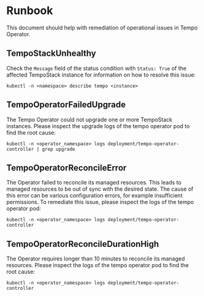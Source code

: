 # Runbook
This document should help with remediation of operational issues in Tempo Operator.

## TempoStackUnhealthy
Check the `Message` field of the status condition with `Status: True` of the affected TempoStack instance for information on how to resolve this issue:
```
kubectl -n <namespace> describe tempo <instance>
```

## TempoOperatorFailedUpgrade
The Tempo Operator could not upgrade one or more TempoStack instances.
Please inspect the upgrade logs of the tempo operator pod to find the root cause:
```
kubectl -n <operator_namespace> logs deployment/tempo-operator-controller | grep upgrade
```

## TempoOperatorReconcileError
The Operator failed to reconcile its managed resources. This leads to managed resources to be out of sync with the desired state.
The cause of this error can be various configuration errors, for example insufficient permissions.
To remediate this issue, please inspect the logs of the tempo operator pod:
```
kubectl -n <operator_namespace> logs deployment/tempo-operator-controller
```

## TempoOperatorReconcileDurationHigh
The Operator requires longer than 10 minutes to reconcile its managed resources.
Please inspect the logs of the tempo operator pod to find the root cause:
```
kubectl -n <operator_namespace> logs deployment/tempo-operator-controller
```
